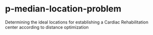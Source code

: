 # p-median-location-problem
Determining the ideal locations for establishing a Cardiac Rehabilitation center according to distance optimization
